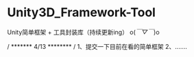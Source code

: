 # Unity3D_Framework-Tool
Unity简单框架 + 工具封装库（持续更新ing）    o(*￣▽￣*)o 

/ ******* 4/13 ******** /
1、提交一下目前在看的简单框架
2、.......

